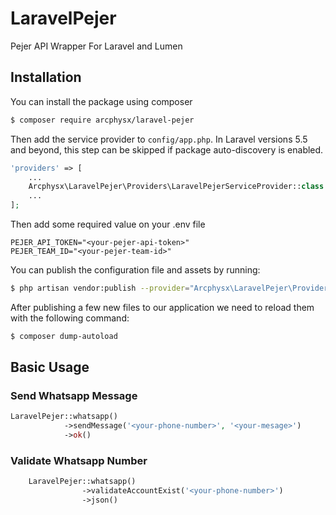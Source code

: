 # LaravelPejer
Pejer API Wrapper For Laravel and Lumen

## Installation
You can install the package using composer
```sh
$ composer require arcphysx/laravel-pejer
```
Then add the service provider to `config/app.php`. In Laravel versions 5.5 and beyond, this step can be skipped if package auto-discovery is enabled.

```php
'providers' => [
    ...
    Arcphysx\LaravelPejer\Providers\LaravelPejerServiceProvider::class
    ...
];
```

Then add some required value on your .env file
```
PEJER_API_TOKEN="<your-pejer-api-token>"
PEJER_TEAM_ID="<your-pejer-team-id>"
```

You can publish the configuration file and assets by running:
 
```sh
$ php artisan vendor:publish --provider="Arcphysx\LaravelPejer\Providers\LaravelPejerServiceProvider"
```

After publishing a few new files to our application we need to reload them with the following command:

```sh
$ composer dump-autoload
```

## Basic Usage

### Send Whatsapp Message
```php
LaravelPejer::whatsapp()
            ->sendMessage('<your-phone-number>', '<your-mesage>')
            ->ok()
```

### Validate Whatsapp Number
```php
    LaravelPejer::whatsapp()
                ->validateAccountExist('<your-phone-number>')
                ->json()
```